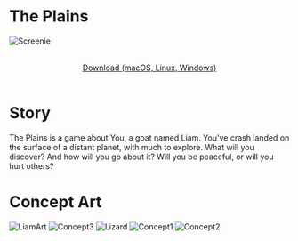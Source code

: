 # The Plains
![Screenie](https://github.com/draumaz/plains/blob/main/art/aaaa.png?raw=true "Screenshot")
<p align="center">
  <b></b><br>
  <a href="https://github.com/draumaz/plains/releases/tag/v0.25">Download (macOS, Linux, Windows)</a>
  <br><br>
  
# Story

The Plains is a game about You, a goat named Liam. You've crash landed on the surface of a distant planet, with much to explore. What will you discover? And how will you go about it? Will you be peaceful, or will you hurt others?

# Concept Art
![LiamArt](https://github.com/draumaz/plains/blob/main/art/liambody.png?raw=true "Goat Boy")
![Concept3](https://github.com/draumaz/plains/blob/main/art/concept3.jpg?raw=true "Concept 3")
![Lizard](https://github.com/draumaz/plains/blob/main/art/lizard.jpg?raw=true "Lizard")
![Concept1](https://github.com/draumaz/plains/blob/main/art/concept1.jpg?raw=true "Concept 1")
![Concept2](https://github.com/draumaz/plains/blob/main/art/concept2.jpg?raw=true "Concept 2")

